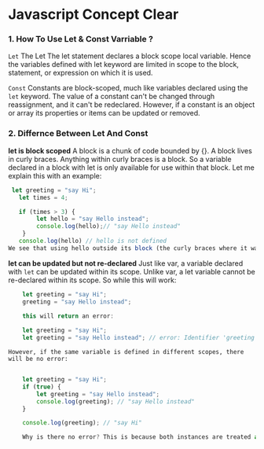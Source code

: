 # Javascript Concept Clear

### 1. How To Use Let & Const Varriable ? 

`Let` The Let  The let statement declares a block scope local variable. Hence the variables defined with let keyword are limited in scope to the block, statement, or expression on which it is used.
    

`Const` Constants are block-scoped, much like variables declared using the `let` keyword. The value of a constant can't be changed through reassignment, and it can't be redeclared. However, if a constant is an object or array its properties or items can be updated or removed. 

### 2. Differnce Between Let And Const

**let is block scoped**
A block is a chunk of code bounded by {}. A block lives in curly braces. Anything within curly braces is a block. So a variable declared in a block with let  is only available for use within that block. Let me explain this with an example:

```javascript
 let greeting = "say Hi";
   let times = 4;

   if (times > 3) {
        let hello = "say Hello instead";
        console.log(hello);// "say Hello instead"
    }
   console.log(hello) // hello is not defined
We see that using hello outside its block (the curly braces where it was defined) returns an error. This is because let variables are block scoped .
```

**let can be updated but not re-declared** Just like var,  a variable declared with `let` can be updated within its scope. Unlike var, a let variable cannot be re-declared within its scope. So while this will work:

```javascript
    let greeting = "say Hi";
    greeting = "say Hello instead";

    this will return an error:
    
    let greeting = "say Hi";
    let greeting = "say Hello instead"; // error: Identifier 'greeting' has already been declared
```

    However, if the same variable is defined in different scopes, there will be no error:
    
```javascript

    let greeting = "say Hi";
    if (true) {
        let greeting = "say Hello instead";
        console.log(greeting); // "say Hello instead"
    }

    console.log(greeting); // "say Hi"

    Why is there no error? This is because both instances are treated as different variables since they have different scopes.
```
